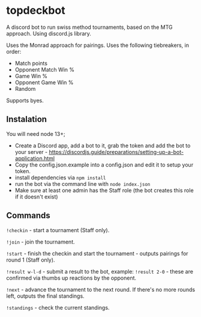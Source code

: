 # topdeckbot
A discord bot to run swiss method tournaments, based on the MTG approach.
Using discord.js library.

Uses the Monrad approach for pairings.
Uses the following tiebreakers, in order:

- Match points
- Opponent Match Win %
- Game Win %
- Opponent Game Win %
- Random

Supports byes.

## Instalation

You will need node 13+;

- Create a Discord app, add a bot to it, grab the token and add the bot to your server - https://discordjs.guide/preparations/setting-up-a-bot-application.html
- Copy the config.json.example into a config.json and edit it to setup your token.
- install dependencies via `npm install`
- run the bot via the command line with `node index.json`
- Make sure at least one admin has the Staff role (the bot creates this role if it doesn't exist)

## Commands

`!checkin` - start a tournament (Staff only).

`!join` - join the tournament.

`!start` - finish the checkin and start the tournament - outputs pairings for round 1 (Staff only).

`!result w-l-d` - submit a result to the bot, example: `!result 2-0` - these are confirmed via thumbs up reactions by the opponent.

`!next` - advance the tournament to the next round. If there's no more rounds left, outputs the final standings.

`!standings` - check the current standings.
